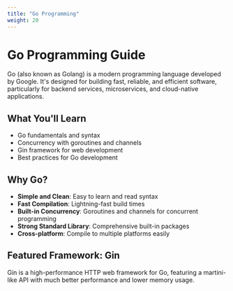 ```yaml
---
title: "Go Programming"
weight: 20
---
```


# Go Programming Guide

Go (also known as Golang) is a modern programming language developed by Google. It's designed for building fast, reliable, and efficient software, particularly for backend services, microservices, and cloud-native applications.

## What You'll Learn

- Go fundamentals and syntax
- Concurrency with goroutines and channels
- Gin framework for web development
- Best practices for Go development

## Why Go?

- **Simple and Clean**: Easy to learn and read syntax
- **Fast Compilation**: Lightning-fast build times
- **Built-in Concurrency**: Goroutines and channels for concurrent programming
- **Strong Standard Library**: Comprehensive built-in packages
- **Cross-platform**: Compile to multiple platforms easily

## Featured Framework: Gin

Gin is a high-performance HTTP web framework for Go, featuring a martini-like API with much better performance and lower memory usage.